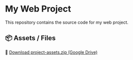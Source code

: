 # My Web Project

This repository contains the source code for my web project.

## 📦 Assets / Files

🔗 [Download project-assets.zip (Google Drive)](https://drive.google.com/drive/folders/1VJsZHyqm715RdFNKHWbGUti6SiFiHVfM?usp=sharing)
